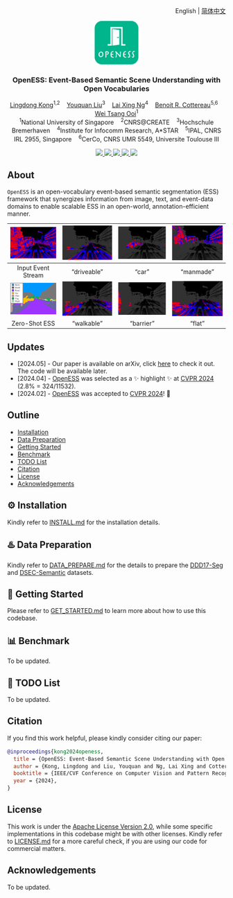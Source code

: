 <p align="right">English | <a href="./README_CN.md">简体中文</a></p>  


<p align="center">
  <img src="docs/figs/logo.png" align="center" width="22.5%">
  
  <h3 align="center"><strong>OpenESS: Event-Based Semantic Scene Understanding with Open Vocabularies</strong></h3>

  <p align="center">
      <a href="https://ldkong.com/" target='_blank'>Lingdong Kong</a><sup>1,2</sup>&nbsp;&nbsp;&nbsp;
      <a href="https://github.com/youquanl" target='_blank'>Youquan Liu</a><sup>3</sup>&nbsp;&nbsp;&nbsp;
      <a href="https://ipal.cnrs.fr/lai-xing-ng/" target='_blank'>Lai Xing Ng</a><sup>4</sup>&nbsp;&nbsp;&nbsp;
      <a href="https://ipal.cnrs.fr/benoit-cottereau-personal-page/" target='_blank'>Benoit R. Cottereau</a><sup>5,6</sup>&nbsp;&nbsp;&nbsp;
      <a href="https://www.comp.nus.edu.sg/cs/people/ooiwt/" target='_blank'>Wei Tsang Ooi</a><sup>1</sup>
    </br>
  <sup>1</sup>National University of Singapore&nbsp;&nbsp;&nbsp;
  <sup>2</sup>CNRS@CREATE&nbsp;&nbsp;&nbsp;
  <sup>3</sup>Hochschule Bremerhaven&nbsp;&nbsp;&nbsp;
  <sup>4</sup>Institute for Infocomm Research, A*STAR&nbsp;&nbsp;&nbsp;
  <sup>5</sup>IPAL, CNRS IRL 2955, Singapore&nbsp;&nbsp;&nbsp;
  <sup>6</sup>CerCo, CNRS UMR 5549, Universite Toulouse III
  </p>

</p>

<p align="center">
  <a href="https://ldkong.com/PDF/2024_cvpr_OpenESS.pdf" target='_blank'>
    <img src="https://img.shields.io/badge/Paper-%F0%9F%93%83-lightblue">
  </a>
  
  <a href="https://ldkong.com/OpenESS" target='_blank'>
    <img src="https://img.shields.io/badge/Project-%F0%9F%94%97-blue">
  </a>
  
  <a href="" target='_blank'>
    <img src="https://img.shields.io/badge/Demo-%F0%9F%8E%AC-pink">
  </a>
  
  <a href="" target='_blank'>
    <img src="https://img.shields.io/badge/%E4%B8%AD%E8%AF%91%E7%89%88-%F0%9F%90%BC-red">
  </a>
  
  <a href="https://hits.seeyoufarm.com">
    <img src="https://hits.seeyoufarm.com/api/count/incr/badge.svg?url=https%3A%2F%2Fgithub.com%2Fldkong1205%2FOpenESS&count_bg=%2300B48B&title_bg=%23555555&icon=&icon_color=%23E7E7E7&title=Visitors&edge_flat=false"/>
  </a>
</p>



## About

`OpenESS` is an open-vocabulary event-based semantic segmentation (ESS) framework that synergizes information from image, text, and event-data domains to enable scalable ESS in an open-world, annotation-efficient manner. 

| <img width="140" src="docs/figs/teaser_1.png"> | <img width="140" src="docs/figs/teaser_2.png"> | <img width="140" src="docs/figs/teaser_3.png"> | <img width="140" src="docs/figs/teaser_4.png"> |
| :-: | :-: | :-: | :-: |
| Input Event Stream | “driveable” | “car” | “manmade” |
| <img width="140" src="docs/figs/teaser_5.png"> | <img width="140" src="docs/figs/teaser_6.png"> | <img width="140" src="docs/figs/teaser_7.png"> | <img width="140" src="docs/figs/teaser_8.png"> |
| Zero-Shot ESS | “walkable” | “barrier” | “flat” |



## Updates

- \[2024.05\] - Our paper is available on arXiv, click [here](https://ldkong.com/PDF/2024_cvpr_OpenESS.pdf) to check it out. The code will be available later.
- \[2024.04\] - [OpenESS](https://ldkong.com/PDF/2024_cvpr_OpenESS.pdf) was selected as a :sparkles: highlight :sparkles: at [CVPR 2024](https://cvpr.thecvf.com/Conferences/2024) (2.8% = 324/11532). 
- \[2024.02\] - [OpenESS](https://ldkong.com/PDF/2024_cvpr_OpenESS.pdf) was accepted to [CVPR 2024](https://cvpr.thecvf.com/Conferences/2024)! :tada:


## Outline
- [Installation](#gear-installation)
- [Data Preparation](#hotsprings-data-preparation)
- [Getting Started](#rocket-getting-started)
- [Benchmark](#bar_chart-benchmark)
- [TODO List](#memo-todo-list)
- [Citation](#citation)
- [License](#license)
- [Acknowledgements](#acknowledgements)


## :gear: Installation

Kindly refer to [INSTALL.md](docs/INSTALL.md) for the installation details.


## :hotsprings: Data Preparation

Kindly refer to [DATA_PREPARE.md](docs/DATA_PREPARE.md) for the details to prepare the [DDD17-Seg]() and [DSEC-Semantic]() datasets.


## :rocket: Getting Started

Please refer to [GET_STARTED.md](docs/GET_STARTED.md) to learn more about how to use this codebase.


## :bar_chart: Benchmark

To be updated.


## :memo: TODO List

To be updated.


## Citation
If you find this work helpful, please kindly consider citing our paper:
```bibtex
@inproceedings{kong2024openess,
  title = {OpenESS: Event-Based Semantic Scene Understanding with Open Vocabularies},
  author = {Kong, Lingdong and Liu, Youquan and Ng, Lai Xing and Cottereau, Benoit R. and Ooi, Wei Tsang},
  booktitle = {IEEE/CVF Conference on Computer Vision and Pattern Recognition (CVPR)},
  year = {2024},
}
```

## License

This work is under the [Apache License Version 2.0](https://www.apache.org/licenses/LICENSE-2.0), while some specific implementations in this codebase might be with other licenses. Kindly refer to [LICENSE.md](https://github.com/ldkong1205/Calib3D/blob/main/docs/LICENSE.md) for a more careful check, if you are using our code for commercial matters.


## Acknowledgements

To be updated.
